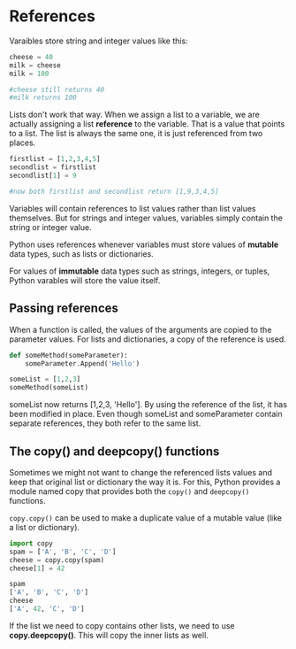 # References

Varaibles store string and integer values like this:

```python
cheese = 40
milk = cheese
milk = 100

#cheese still returns 40
#milk returns 100
```

Lists don't work that way. When we assign a list to a variable, we are actually assigning a list **reference** to the variable. That is a value that points to a list. The list is always the same one, it is just referenced from two places.

```python
firstlist = [1,2,3,4,5]
secondlist = firstlist
secondlist[1] = 9

#now both firstlist and secondlist return [1,9,3,4,5]
```

Variables will contain references to list values rather than list values themselves. But for strings and integer values, variables simply contain the string or integer value. 

Python uses references whenever variables must store values of **mutable** data types, such as lists or dictionaries.

For values of **immutable** data types such as strings, integers, or tuples, Python varables will store the value itself.

## Passing references

When a function is called, the values of the arguments are copied to the parameter values. For lists and dictionaries, a copy of the reference is used.

```python
def someMethod(someParameter):
    someParameter.Append('Hello')

someList = [1,2,3]
someMethod(someList)
```

someList now returns [1,2,3, 'Hello']. By using the reference of the list, it has been modified in place. Even though someList and someParameter contain separate references, they both refer to the same list.

## The copy() and deepcopy() functions

Sometimes we might not want to change the referenced lists values and keep that original list or dictionary the way it is. For this, Python provides a module named copy that provides both the `copy()` and `deepcopy()` functions.

`copy.copy()` can be used to make a duplicate value of a mutable value (like a list or dictionary).

```python
import copy
spam = ['A', 'B', 'C', 'D']
cheese = copy.copy(spam)
cheese[1] = 42

spam
['A', 'B', 'C', 'D']
cheese
['A', 42, 'C', 'D']
```

If the list we need to copy contains other lists, we need to use **copy.deepcopy()**. This will copy the inner lists as well.